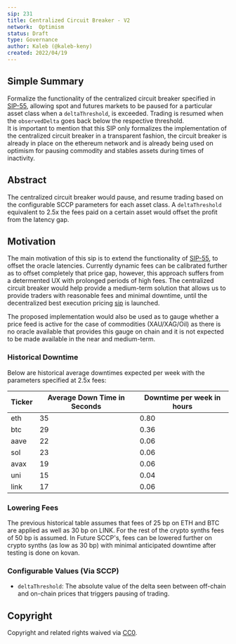 ```yaml
---
sip: 231
title: Centralized Circuit Breaker - V2
network:  Optimism 
status: Draft
type: Governance
author: Kaleb (@kaleb-keny)
created: 2022/04/19
---
```


## Simple Summary

<!--"If you can't explain it simply, you don't understand it well enough." Simply describe the outcome the proposed changes intends to achieve. This should be non-technical and accessible to a casual community member.-->

Formalize the functionality of the centralized circuit breaker specified in [SIP-55](https://sips.synthetix.io/sips/sip-55/), allowing spot and futures markets to be paused for a particular asset class when a `deltaThreshold`, is exceeded. Trading is resumed when the `observedDelta` goes back below the respective threshold.  
It is important to mention that this SIP only formalizes the implementation of the centralized circuit breaker in a transparent fashion, the circuit breaker is already in place on the ethereum network and is already being used on optimism for pausing commodity and stables assets during times of inactivity. 

## Abstract

<!--A short (~200 word) description of the proposed change, the abstract should clearly describe the proposed change. This is what *will* be done if the SIP is implemented, not *why* it should be done or *how* it will be done. If the SIP proposes deploying a new contract, write, "We propose to deploy a new contract that will do x".-->

The centralized circuit breaker would pause, and resume trading based on the configurable SCCP parameters for each asset class. A `deltaThreshold` equivalent to 2.5x the fees paid on a certain asset would offset the profit from the latency gap.


## Motivation

<!--This is where you explain the reasoning behind how you propose to solve the problem. Why did you propose to implement the change in this way, what were the considerations and trade-offs? The rationale fleshes out what motivated the design and why particular design decisions were made. It should describe alternate designs that were considered and related work. The rationale may also provide evidence of consensus within the community, and should discuss important objections or concerns raised during discussion.-->

The main motivation of this sip is to extend the functionality of [SIP-55](https://sips.synthetix.io/sips/sip-55/), to offset the oracle latencies.
Currently dynamic fees can be calibrated further as to offset completely that price gap, however, this approach suffers from a determented UX with prolonged periods of high fees. The centralized circuit breaker would help provide a medium-term solution that allows us to provide traders with reasonable fees and minimal downtime, until the decentralized best execution pricing [sip](https://sips.synthetix.io/sips/sip-303/) is launched.

The proposed implementation would also be used as to gauge whether a price feed is active for the case of commodities (XAU/XAG/Oil) as there is no oracle available that provides this gauge on chain and it is not expected to be made available in the near and medium-term.

### Historical Downtime

Below are historical average downtimes expected per week with the parameters specified at 2.5x fees:

| **Ticker** 	| **Average Down Time in Seconds** 	| **Downtime per week in hours** 	|
|------------	|----------------------------------	|--------------------------------	|
| eth        	| 35                            	| 0.80                           	|
| btc        	| 29                            	| 0.36                           	|
| aave       	| 22                            	| 0.06                           	|
| sol        	| 23                            	| 0.06                           	|
| avax       	| 19                            	| 0.06                           	|
| uni        	| 15                            	| 0.04                           	|
| link       	| 17                            	| 0.06                           	|



### Lowering Fees

The previous historical table assumes that fees of 25 bp on ETH and BTC are applied as well as 30 bp on LINK. For the rest of the crypto synths fees of 50 bp is assumed. In Future SCCP's, fees can be lowered further on crypto synths (as low as 30 bp) with minimal anticipated downtime after testing is done on kovan.

### Configurable Values (Via SCCP)

* `deltaThreshold`: The absolute value of the delta seen between off-chain and on-chain prices that triggers pausing of trading.

## Copyright

Copyright and related rights waived via [CC0](https://creativecommons.org/publicdomain/zero/1.0/).
